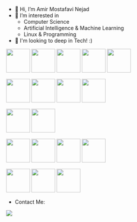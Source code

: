 - 👋 Hi, I’m Amir Mostafavi Nejad
- 👀 I’m interested in
  * Computer Science
  * Artificial Intelligence & Machine Learning
  * Linux & Programming
- 💞️ I'm looking to deep in Tech! :)



<img src="https://cdn.jsdelivr.net/gh/devicons/devicon/icons/linux/linux-original.svg" width="64" height="64" /> <img src="https://cdn.jsdelivr.net/gh/devicons/devicon/icons/bash/bash-original.svg" width="64" height="64" /> <img src="https://cdn.jsdelivr.net/gh/devicons/devicon/icons/debian/debian-original-wordmark.svg" width="64" height="64" /> <img src="https://cdn.jsdelivr.net/gh/devicons/devicon/icons/ubuntu/ubuntu-plain-wordmark.svg" width="64" height="64" /> <img src="https://cdn.jsdelivr.net/gh/devicons/devicon/icons/vim/vim-original.svg"  width="64" height="64"/>





<img src="https://cdn.jsdelivr.net/gh/devicons/devicon/icons/c/c-original.svg"  width="64" height="64"/> <img src="https://cdn.jsdelivr.net/gh/devicons/devicon/icons/cplusplus/cplusplus-original.svg" width="64" height="64"/> <img src="https://cdn.jsdelivr.net/gh/devicons/devicon/icons/python/python-original-wordmark.svg" width="64" height="64"/> <img
src="https://raw.githubusercontent.com/jmnote/z-icons/master/svg/go.svg" width="64" height="64"/>


<img src="https://cdn.jsdelivr.net/gh/devicons/devicon/icons/django/django-plain.svg" width="64" height="64"/> <img src="https://cdn.jsdelivr.net/gh/devicons/devicon/icons/flask/flask-original.svg"   width="64" height="64"/>
          

<img src="https://cdn.jsdelivr.net/gh/devicons/devicon/icons/opencv/opencv-original-wordmark.svg"  width="64" height="64"/> <img src="https://cdn.jsdelivr.net/gh/devicons/devicon/icons/tensorflow/tensorflow-original.svg"   width="64" height="64"/> <img src="https://cdn.jsdelivr.net/gh/devicons/devicon/icons/neo4j/neo4j-original.svg"   width="64" height="64"/> <img
src="https://cdn.jsdelivr.net/gh/devicons/devicon/icons/postgresql/postgresql-original-wordmark.svg"   width="64" height="64"/>
          



<img src="https://cdn.jsdelivr.net/gh/devicons/devicon/icons/git/git-original-wordmark.svg"   width="64" height="64"/> <img
src="https://cdn.jsdelivr.net/gh/devicons/devicon/icons/docker/docker-original.svg"   width="64" height="64"/> <img
src="https://cdn.jsdelivr.net/gh/devicons/devicon/icons/nginx/nginx-original.svg"   width="64" height="64"/>


* Contact Me:

<a href="https://www.linkedin.com/in/amir-mn95/"><img src="https://icongr.am/devicon/linkedin-original.svg?size=85&color=currentColor"/></a>
          
          

          
